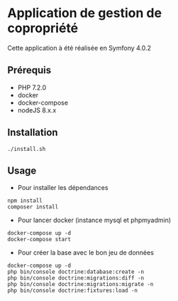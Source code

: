 # Application de gestion de copropriété

Cette application à été réalisée en Symfony 4.0.2

## Prérequis
 - PHP 7.2.0
 - docker
 - docker-compose
 - nodeJS 8.x.x

## Installation
```
./install.sh
```

## Usage

- Pour installer les dépendances
```
npm install
composer install
```

- Pour lancer docker (instance mysql et phpmyadmin)
```
docker-compose up -d
docker-compose start
```

- Pour créer la base avec le bon jeu de données
```
docker-compose up -d
php bin/console doctrine:database:create -n
php bin/console doctrine:migrations:diff -n
php bin/console doctrine:migrations:migrate -n
php bin/console doctrine:fixtures:load -n
```